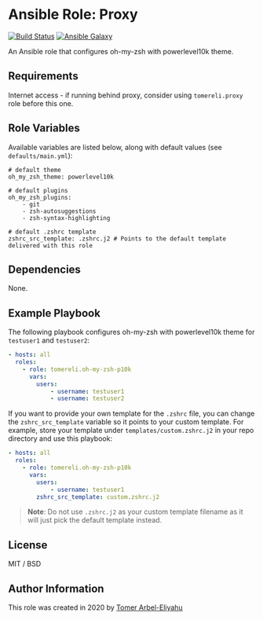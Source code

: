 # Ansible Role: Proxy

[![Build Status](https://travis-ci.org/tomereli/ansible-role-oh-my-zsh-p10k.svg?branch=master)](https://travis-ci.org/tomereli/ansible-role-oh-my-zsh-p10k)
[![Ansible Galaxy](http://img.shields.io/badge/galaxy-tomereli.oh_my_zsh_p10k-660198.svg)](https://galaxy.ansible.com/tomereli/oh_my_zsh_p10k)

An Ansible role that configures oh-my-zsh with powerlevel10k theme.

## Requirements

Internet access - if running behind proxy, consider using `tomereli.proxy` role before this one.

## Role Variables

Available variables are listed below, along with default values (see `defaults/main.yml`):

    # default theme
    oh_my_zsh_theme: powerlevel10k

    # default plugins
    oh_my_zsh_plugins:
        - git
        - zsh-autosuggestions
        - zsh-syntax-highlighting

    # default .zshrc template
    zshrc_src_template: .zshrc.j2 # Points to the default template delivered with this role

## Dependencies

None.

## Example Playbook

The following playbook configures oh-my-zsh with powerlevel10k theme for `testuser1` and `testuser2`:

```yaml
- hosts: all
  roles:
    - role: tomereli.oh-my-zsh-p10k
      vars:
        users:
            - username: testuser1
            - username: testuser2
```

If you want to provide your own template for the `.zshrc` file, you can change the `zshrc_src_template` variable so it points to your custom template. For example, store your template under `templates/custom.zshrc.j2` in your repo directory and use this playbook:

```yaml
- hosts: all
  roles:
    - role: tomereli.oh-my-zsh-p10k
      vars:
        users:
            - username: testuser1
        zshrc_src_template: custom.zshrc.j2
```

> **Note**: Do not use `.zshrc.j2` as your custom template filename as it will just pick the default template instead.

## License

MIT / BSD

## Author Information

This role was created in 2020 by [Tomer Arbel-Eliyahu](https://github.com/tomereli)
